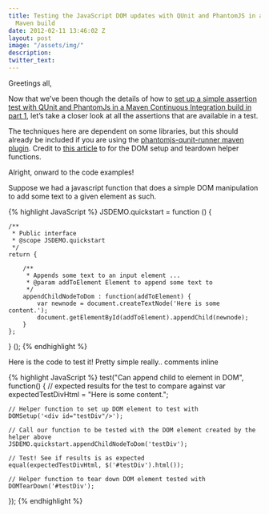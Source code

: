 ```yaml
---
title: Testing the JavaScript DOM updates with QUnit and PhantomJS in an automated
  Maven build
date: 2012-02-11 13:46:02 Z
layout: post
image: "/assets/img/"
description: 
twitter_text: 
---
```


Greetings all,

Now that we’ve been though the details of how to [set up a simple assertion test with QUnit and PhantomJs in a Maven Continuous Integration build in part 1](https://kennychua.github.io/running-qunit-javascript-tests-in-a-maven-continuous-integration-build-with-phantomjs/), let’s take a closer look at all the assertions that are available in a test.

The techniques here are dependent on some libraries, but this should already be included if you are using the [phantomjs-qunit-runner maven plugin](http://code.google.com/p/phantomjs-qunit-runner/). Credit to [this article](http://indomitablehef.com/?cat=35) to for the DOM setup and teardown helper functions.

Alright, onward to the code examples!

Suppose we had a javascript function that does a simple DOM manipulation to add some text to a given element as such.

{% highlight JavaScript %}
JSDEMO.quickstart = function () {
 
    /**
     * Public interface
     * @scope JSDEMO.quickstart
     */
    return {
 
        /**
         * Appends some text to an input element ...
         * @param addToElement Element to append some text to
         */
        appendChildNodeToDom : function(addToElement) {
            var newnode = document.createTextNode('Here is some content.');
            document.getElementById(addToElement).appendChild(newnode);
        }
    };
} ();
{% endhighlight %}

Here is the code to test it! Pretty simple really.. comments inline

{% highlight JavaScript %}
test("Can append child to element in DOM", function() {
    // expected results for the test to compare against
    var expectedTestDivHtml = "Here is some content.";
 
    // Helper function to set up DOM element to test with
    DOMSetup('<div id="testDiv"/>');
 
    // Call our function to be tested with the DOM element created by the helper above
    JSDEMO.quickstart.appendChildNodeToDom('testDiv');
 
    // Test! See if results is as expected
    equal(expectedTestDivHtml, $('#testDiv').html());
 
    // Helper function to tear down DOM element tested with
    DOMTearDown('#testDiv');
});
{% endhighlight %}

